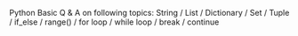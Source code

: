 Python Basic Q & A on following topics:
String / List / Dictionary / Set / Tuple / if_else / range() / for loop / while loop / break / continue
